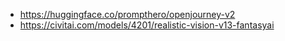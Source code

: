 - https://huggingface.co/prompthero/openjourney-v2
- https://civitai.com/models/4201/realistic-vision-v13-fantasyai
